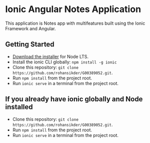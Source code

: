 # Ionic Angular Notes Application

This application is Notes app with multifeatures built using the Ionic Framework and Angular.

## Getting Started
* [Download the installer](https://nodejs.org/) for Node LTS.
* Install the ionic CLI globally: `npm install -g ionic`
* Clone this repository: `git clone https://github.com/rohansikder/G00389052.git`.
* Run `npm install` from the project root.
* Run `ionic serve` in a terminal from the project root.

## If you already have ionic globally and Node installed 
* Clone this repository: `git clone https://github.com/rohansikder/G00389052.git`.
* Run `npm install` from the project root.
* Run `ionic serve` in a terminal from the project root.
